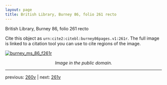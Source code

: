 ```yaml
---
layout: page
title: British Library, Burney 86, folio 261 recto
---
```


British Library, Burney 86, folio 261 recto

Cite this object as `urn:cite2:citebl:burney86pages.v1:261r`.  The full image is linked to a citation tool you can use to cite regions of the image.

[![burney_ms_86_f261r](http://www.homermultitext.org/iipsrv?IIIF=/project/homer/pyramidal/deepzoom/citebl/burney86imgs/v1/burney_ms_86_f261r.tif/full/800,/0/default.jpg)](http://www.homermultitext.org/ict2/?urn=urn:cite2:citebl:burney86imgs.v1:burney_ms_86_f261r) 

<p style="text-align: center; font-style: italic;">Image in the public domain.</p>

---

previous: [260v](../260v/) | next: [261v](../261v/)